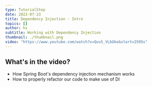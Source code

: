 ```yaml
---
type: TutorialStep
date: 2022-07-23
title: Dependency Injection - Intro
topics: []
author: hs
subtitle: Working with Dependency Injection
thumbnail: ./thumbnail.png
video: "https://www.youtube.com/watch?v=QuvS_VLbGko&start=2595s"
---
```


## What's in the video?

- How Spring Boot's dependency injection mechanism works
- How to properly refactor our code to make use of DI
